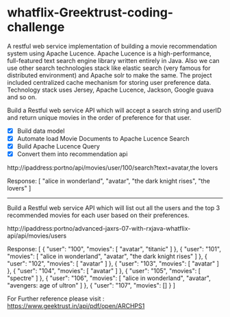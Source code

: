 # whatflix-Greektrust-coding-challenge
A restful web service implementation of building a movie recommendation system using Apache Lucence. Apache Lucence is a high-performance, full-featured text search engine library written entirely in Java. Also we can use other search technologies stack like elastic search (very famous for distributed environment) and Apache solr to make the same. The project included  centralized cache mechanism for storing user preference data. Technology stack uses Jersey, Apache Lucence, Jackson, Google guava and so on. 

Build a Restful web service API which will accept a search string and userID and return unique movies in the order of preference for that user.

- [x] Build data model
- [x] Automate load Movie Documents to Apache Lucence Search
- [x] Build Apache Lucence Query
- [x] Convert them into recommendation api

 http://ipaddress:portno/api/movies/user/100/search?text=avatar,the lovers

Response: 
          [
            "alice in wonderland",
            "avatar",
            "the dark knight rises",
            "the lovers"
          ]

-------------------------------------------------------------------------------------------------------------------------------------------

Build a Restful web service API which will list out all the users and the top 3 recommended movies for each user based on their preferences.

http://ipaddress:portno/advanced-jaxrs-07-with-rxjava-whatflix-api/api/movies/users

Response:
[
    {
        "user": "100",
        "movies": [
            "avatar",
            "titanic"
        ]
    },
    {
        "user": "101",
        "movies": [
            "alice in wonderland",
            "avatar",
            "the dark knight rises"
        ]
    },
    {
        "user": "102",
        "movies": [
            "avatar"
        ]
    },
    {
        "user": "103",
        "movies": [
            "avatar"
        ]
    },
    {
        "user": "104",
        "movies": [
            "avatar"
        ]
    },
    {
        "user": "105",
        "movies": [
            "spectre"
        ]
    },
    {
        "user": "106",
        "movies": [
            "alice in wonderland",
            "avatar",
            "avengers: age of ultron"
        ]
    },
    {
        "user": "107",
        "movies": []
    }
]

For Further reference please visit : https://www.geektrust.in/api/pdf/open/ARCHPS1 
